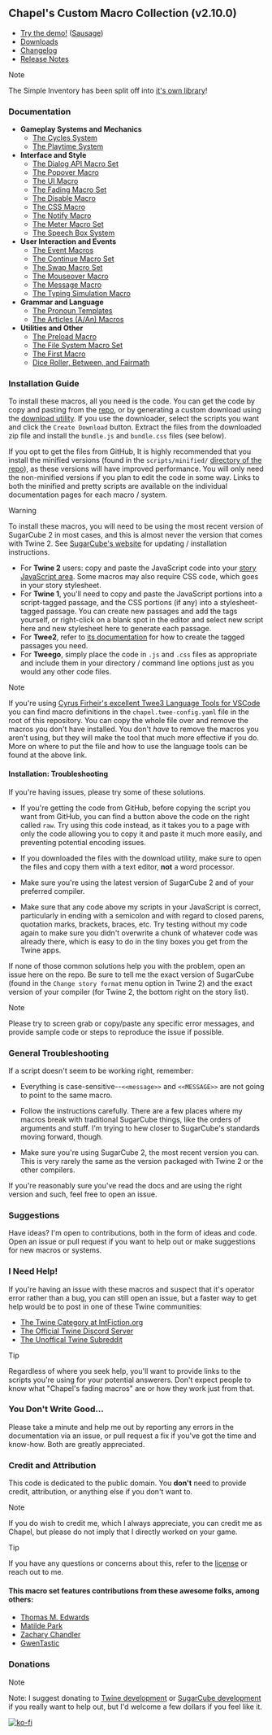 ## Chapel's Custom Macro Collection (v2.10.0)

- [Try the demo!](https://macros.twinelab.net/demo) ([Sausage](https://github.com/ChapelR/custom-macros-demo))
- [Downloads](https://macros.twinelab.net/download)
- [Changelog](changelog.md)
- [Release Notes](https://twinelab.net/blog/tags/macros/)

> [!NOTE]
> The Simple Inventory has been split off into [it's own library](https://inventory.twinelab.net)!

### Documentation
- **Gameplay Systems and Mechanics**
  - [The Cycles System](cycles-system.md) 
  - [The Playtime System](playtime-system.md)
- **Interface and Style**
  - [The Dialog API Macro Set](dialog-api-macro-set.md)
  - [The Popover Macro](popover.md)
  - [The UI Macro](ui-macro.md)
  - [The Fading Macro Set](fading-macros.md)
  - [The Disable Macro](disable-macro.md)
  - [The CSS Macro](css-macro.md)
  - [The Notify Macro](notify-macro.md)
  - [The Meter Macro Set](meter-macros.md)
  - [The Speech Box System](speech-box-system.md)
- **User Interaction and Events**
  - [The Event Macros](event-macros.md)
  - [The Continue Macro Set](continue-macro.md)
  - [The Swap Macro Set](swap-macro-set.md)
  - [The Mouseover Macro](mouseover-macro.md)
  - [The Message Macro](message-macro.md)
  - [The Typing Simulation Macro](type-sim.md)
- **Grammar and Language**
  - [The Pronoun Templates](pronoun-templates.md)
  - [The Articles (A/An) Macros](articles.md)
- **Utilities and Other**
  - [The Preload Macro](preload.md)
  - [The File System Macro Set](file-system-macros.md)
  - [The First Macro](first-macro.md)
  - [Dice Roller, Between, and Fairmath](operations-api.md)

### Installation Guide

To install these macros, all you need is the code. You can get the code by copy and pasting from the [repo](https://github.com/ChapelR/custom-macros-for-sugarcube-2/tree/master/scripts), or by generating a custom download using the [download utility](https://macros.twinelab.net/download). If you use the downloader, select the scripts you want and click the `Create Download` button. Extract the files from the downloaded zip file and install the `bundle.js` and `bundle.css` files (see below).

If you opt to get the files from GitHub, It is highly recommended that you install the minified versions (found in the `scripts/minified/` [directory of the repo](https://github.com/ChapelR/custom-macros-for-sugarcube-2/tree/master/scripts/minified)), as these versions will have improved performance.  You will only need the non-minified versions if you plan to edit the code in some way. Links to both the minified and pretty scripts are available on the individual documentation pages for each macro / system.

> [!WARNING]
> To install these macros, you will need to be using the most recent version of SugarCube 2 in most cases, and this is almost never the version that comes with Twine 2.  See [SugarCube's website](http://www.motoslave.net/sugarcube/2/#downloads) for updating / installation instructions.

- For **Twine 2** users: copy and paste the JavaScript code into your [story JavaScript area](https://twinery.org/wiki/twine2:adding_custom_javascript_and_css).  Some macros may also require CSS code, which goes in your story stylesheet.
- For **Twine 1**, you'll need to copy and paste the JavaScript portions into a script-tagged passage, and the CSS portions (if any) into a stylesheet-tagged passage. You can create new passages and add the tags yourself, or right-click on a blank spot in the editor and select new script here and new stylesheet here to generate each passage.
- For **Twee2**, refer to [its documentation](https://dan-q.github.io/twee2/documentation.html#twee2-syntax-special-passages) for how to create the tagged passages you need.
- For **Tweego**, simply place the code in `.js` and `.css` files as appropriate and include them in your directory / command line options just as you would any other code files.

> [!NOTE]
> If you're using [Cyrus Firheir's excellent Twee3 Language Tools for VSCode](https://marketplace.visualstudio.com/items?itemName=cyrusfirheir.twee3-language-tools) you can find macro definitions in the `chapel.twee-config.yaml` file in the root of this repository. You can copy the whole file over and remove the macros you don't have installed. You don't *have* to remove the macros you aren't using, but they will make the tool that much more effective if you do. More on where to put the file and how to use the language tools can be found at the above link.

#### Installation: Troubleshooting

If you're having issues, please try some of these solutions.

- If you're getting the code from GitHub, before copying the script you want from GitHub, you can find a button above the code on the right called `raw`.  Try using this code instead, as it takes you to a page with only the code allowing you to copy it and paste it much more easily, and preventing potential encoding issues.

- If you downloaded the files with the download utility, make sure to open the files and copy them with a text editor, **not** a word processor.

- Make sure you're using the latest version of SugarCube 2 and of your preferred compiler.

- Make sure that any code above my scripts in your JavaScript is correct, particularly in ending with a semicolon and with regard to closed parens, quotation marks, brackets, braces, etc. Try testing without my code again to make sure you didn't overwrite a chunk of whatever code was already there, which is easy to do in the tiny boxes you get from the Twine apps.

If none of those common solutions help you with the problem, open an issue here on the repo.  Be sure to tell me the exact version of SugarCube (found in the `Change story format` menu option in Twine 2) and the exact version of your compiler (for Twine 2, the bottom right on the story list).

> [!NOTE]
> Please try to screen grab or copy/paste any specific error messages, and provide sample code or steps to reproduce the issue if possible.

### General Troubleshooting

If a script doesn't seem to be working right, remember:
 * Everything is case-sensitive--`<<message>>` and `<<MESSAGE>>` are not going to point to the same macro.

 * Follow the instructions carefully.  There are a few places where my macros break with traditional SugarCube things, like the orders of arguments and stuff.  I'm trying to hew closer to SugarCube's standards moving forward, though.

 * Make sure you're using SugarCube 2, the most recent version you can.  This is very rarely the same as the version packaged with Twine 2 or the other compilers.

If you're reasonably sure you've read the docs and are using the right version and such, feel free to open an issue.

### Suggestions

Have ideas? I'm open to contributions, both in the form of ideas and code. Open an issue or pull request if you want to help out or make suggestions for new macros or systems.

### I Need Help!

If you're having an issue with these macros and suspect that it's operator error rather than a bug, you can still open an issue, but a faster way to get help would be to post in one of these Twine communities:

 * [The Twine Category at IntFiction.org](https://intfiction.org/c/authoring/twine)
 * [The Official Twine Discord Server](https://discordapp.com/invite/n5dJvPp)
 * [The Unoffical Twine Subreddit](https://www.reddit.com/r/twinegames/)

> [!TIP]
> Regardless of where you seek help, you'll want to provide links to the scripts you're using for your potential answerers.  Don't expect people to know what "Chapel's fading macros" are or how they work just from that.

### You Don't Write Good...

Please take a minute and help me out by reporting any errors in the documentation via an issue, or pull request a fix if you've got the time and know-how.  Both are greatly appreciated.

### Credit and Attribution

This code is dedicated to the public domain.  You **don't** need to provide credit, attribution, or anything else if you don't want to.

> [!NOTE]
> If you do wish to credit me, which I always appreciate, you can credit me as Chapel, but please do not imply that I directly worked on your game.

> [!TIP]
> If you have any questions or concerns about this, refer to the [license](https://github.com/ChapelR/custom-macros-for-sugarcube-2/blob/master/LICENSE) or reach out to me.

#### This macro set features contributions from these awesome folks, among others:

- [Thomas M. Edwards](https://github.com/tmedwards)
- [Matilde Park](https://github.com/matildepark)
- [Zachary Chandler](https://github.com/Zachac)
- [GwenTastic](https://github.com/GwenTastic)

### Donations

> [!NOTE]
> Note: I suggest donating to [Twine development](https://www.patreon.com/klembot) or [SugarCube development](https://www.patreon.com/thomasmedwards) if you really want to help out, but I'd welcome a few dollars if you feel like it.

[![ko-fi](https://www.ko-fi.com/img/donate_sm.png)](https://ko-fi.com/F1F8IC35)